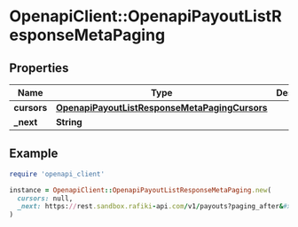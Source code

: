 # OpenapiClient::OpenapiPayoutListResponseMetaPaging

## Properties

| Name | Type | Description | Notes |
| ---- | ---- | ----------- | ----- |
| **cursors** | [**OpenapiPayoutListResponseMetaPagingCursors**](OpenapiPayoutListResponseMetaPagingCursors.md) |  | [optional] |
| **_next** | **String** |  | [optional] |

## Example

```ruby
require 'openapi_client'

instance = OpenapiClient::OpenapiPayoutListResponseMetaPaging.new(
  cursors: null,
  _next: https://rest.sandbox.rafiki-api.com/v1/payouts?paging_after&#x3D;dHJ4LTJXTFhiOGJQNnNTN1FSdkE2QUZHcDdOaEdzNw%3D%3D&amp;paging_limit&#x3D;10
)
```


